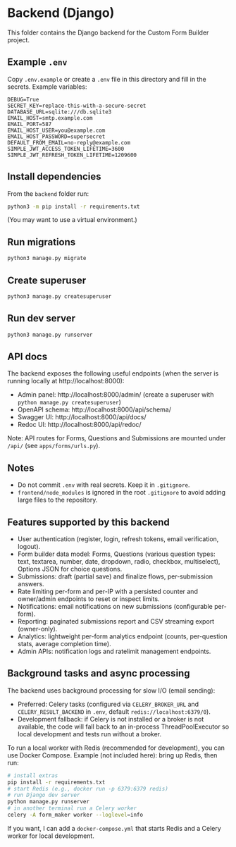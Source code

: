 ﻿# Backend (Django)

This folder contains the Django backend for the Custom Form Builder project.

## Example `.env`

Copy `.env.example` or create a `.env` file in this directory and fill in the secrets. Example variables:

```
DEBUG=True
SECRET_KEY=replace-this-with-a-secure-secret
DATABASE_URL=sqlite:///db.sqlite3
EMAIL_HOST=smtp.example.com
EMAIL_PORT=587
EMAIL_HOST_USER=you@example.com
EMAIL_HOST_PASSWORD=supersecret
DEFAULT_FROM_EMAIL=no-reply@example.com
SIMPLE_JWT_ACCESS_TOKEN_LIFETIME=3600
SIMPLE_JWT_REFRESH_TOKEN_LIFETIME=1209600
```

## Install dependencies

From the `backend` folder run:

```bash
python3 -m pip install -r requirements.txt
```

(You may want to use a virtual environment.)

## Run migrations

```bash
python3 manage.py migrate
```

## Create superuser

```bash
python3 manage.py createsuperuser
```

## Run dev server

```bash
python3 manage.py runserver
```

## API docs

The backend exposes the following useful endpoints (when the server is running locally at http://localhost:8000):

- Admin panel: http://localhost:8000/admin/  (create a superuser with `python manage.py createsuperuser`)
- OpenAPI schema: http://localhost:8000/api/schema/
- Swagger UI: http://localhost:8000/api/docs/
- Redoc UI: http://localhost:8000/api/redoc/

Note: API routes for Forms, Questions and Submissions are mounted under `/api/` (see `apps/forms/urls.py`).

## Notes
- Do not commit `.env` with real secrets. Keep it in `.gitignore`.
- `frontend/node_modules` is ignored in the root `.gitignore` to avoid adding large files to the repository.

## Features supported by this backend

- User authentication (register, login, refresh tokens, email verification, logout).
- Form builder data model: Forms, Questions (various question types: text, textarea, number, date, dropdown, radio, checkbox, multiselect), Options JSON for choice questions.
- Submissions: draft (partial save) and finalize flows, per-submission answers.
- Rate limiting per-form and per-IP with a persisted counter and owner/admin endpoints to reset or inspect limits.
- Notifications: email notifications on new submissions (configurable per-form).
- Reporting: paginated submissions report and CSV streaming export (owner-only).
- Analytics: lightweight per-form analytics endpoint (counts, per-question stats, average completion time).
- Admin APIs: notification logs and ratelimit management endpoints.

## Background tasks and async processing

The backend uses background processing for slow I/O (email sending):

- Preferred: Celery tasks (configured via `CELERY_BROKER_URL` and `CELERY_RESULT_BACKEND` in `.env`, default `redis://localhost:6379/0`).
- Development fallback: if Celery is not installed or a broker is not available, the code will fall back to an in-process ThreadPoolExecutor so local development and tests run without a broker.

To run a local worker with Redis (recommended for development), you can use Docker Compose. Example (not included here): bring up Redis, then run:

```bash
# install extras
pip install -r requirements.txt
# start Redis (e.g., docker run -p 6379:6379 redis)
# run Django dev server
python manage.py runserver
# in another terminal run a Celery worker
celery -A form_maker worker --loglevel=info
```

If you want, I can add a `docker-compose.yml` that starts Redis and a Celery worker for local development.

